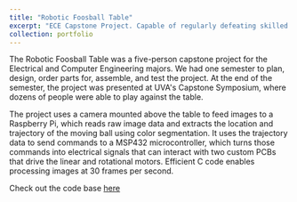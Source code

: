 ```yaml
---
title: "Robotic Foosball Table"
excerpt: "ECE Capstone Project. Capable of regularly defeating skilled human opponents. <br/><br/><img src='/images/foosball1_img.png'>"
collection: portfolio
---
```


The Robotic Foosball Table was a five-person capstone project for the Electrical and Computer Engineering majors. We had one semester to plan, design, order parts for, assemble, and test the project. At the end of the semester, the project was presented at UVA's Capstone Symposium, where dozens of people were able to play against the table. 

The project uses a camera mounted above the table to feed images to a Raspberry Pi, which reads raw image data and extracts the location and trajectory of the moving ball using color segmentation. It uses the trajectory data to send commands to a MSP432 microcontroller, which turns those commands into electrical signals that can interact with two custom PCBs that drive the linear and rotational motors. Efficient C code enables processing images at 30 frames per second. 

Check out the code base [here](http://github.com/capstone)

<!-- ![](http://www.github.com/zacharyyahn/zacharyyahn.github.io/images/foosball3.png)
Custom 3-D printed motor mounts attach DC brushless motors to an aluminum frame.

![](http://www.github.com/zacharyyahn/zacharyyahn.github.io/images/foosball2.png)
We designed two PCBs from scratch to interface between the microcontroller and motors. 

![](http://www.github.com/zacharyyahn/zacharyyahn.github.io/images/foosball5.png)
The entire project was modeled in Fusion360.  -->

